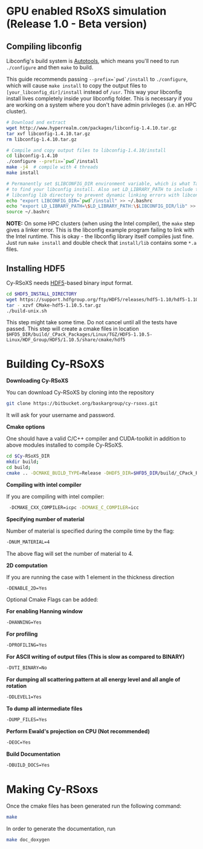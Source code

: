 GPU enabled RSoXS simulation (Release 1.0 - Beta version)
====================================
## Compiling libconfig

Libconfig's build system is [Autotools](https://www.gnu.org/software/automake/manual/html_node/Autotools-Introduction.html), which means you'll need to run `./configure` and then `make` to build.

This guide recommends passing ```--prefix=`pwd`/install``` to `./configure`, which will cause `make install` to copy the output files to `[your_libconfig_dir]/install` instead of `/usr`. This way your libconfig install lives completely inside your libconfig folder. This is necessary if you are working on a system where you don't have admin privileges (i.e. an HPC cluster).

```bash
# Download and extract
wget http://www.hyperrealm.com/packages/libconfig-1.4.10.tar.gz
tar xvf libconfig-1.4.10.tar.gz
rm libconfig-1.4.10.tar.gz

# Compile and copy output files to libconfig-1.4.10/install
cd libconfig-1.4.10
./configure --prefix=`pwd`/install
make -j4  # compile with 4 threads
make install

# Permanently set $LIBCONFIG_DIR environment variable, which is what TalyFEM uses
# to find your libconfig install. Also set LD_LIBRARY_PATH to include the
# libconfig lib directory to prevent dynamic linking errors with libconfig++.so.
echo "export LIBCONFIG_DIR=`pwd`/install" >> ~/.bashrc
echo "export LD_LIBRARY_PATH=\$LD_LIBRARY_PATH:\$LIBCONFIG_DIR/lib" >> ~/.bashrc
source ~/.bashrc
```

**NOTE:** On some HPC clusters (when using the Intel compiler), the `make` step gives a linker error. This is the libconfig example program failing to link with the Intel runtime. This is okay - the libconfig library itself compiles just fine. Just run `make install` and double check that `install/lib` contains some `*.a` files.

## Installing HDF5 

Cy-RSoXS needs [HDF5](https://en.wikipedia.org/wiki/Hierarchical_Data_Format)-based binary input format.

```bash
cd $HDF5_INSTALL_DIRECTORY
wget https://support.hdfgroup.org/ftp/HDF5/releases/hdf5-1.10/hdf5-1.10.5/src/CMake-hdf5-1.10.5.tar.gz
tar - xzvf CMake-hdf5-1.10.5.tar.gz
./build-unix.sh
```
This step might take some time. Do not cancel until all the tests have passed.
This step will create a cmake files in location `$HFD5_DIR/build/_CPack_Packages/Linux/TGZ/HDF5-1.10.5-Linux/HDF_Group/HDF5/1.10.5/share/cmake/hdf5`


Building Cy-RSoXS 
==================

**Downloading Cy-RSoXS**

You can download Cy-RSoXS by cloning into the repository

```bash
git clone https://bitbucket.org/baskargroup/cy-rsoxs.git
```

It will ask for your username and password.

**Cmake options**

One should have a valid C/C++ compiler and CUDA-toolkit in addition to above modules installed to 
compile Cy-RSoXS.
```bash
cd $Cy-RSoXS_DIR
mkdir build; 
cd build;
cmake .. -DCMAKE_BUILD_TYPE=Release -DHDF5_DIR=$HFD5_DIR/build/_CPack_Packages/Linux/TGZ/HDF5-1.10.5-Linux/HDF_Group/HDF5/1.10.5/share/cmake/hdf5 -DDLEVEL2=Yes -DNUM_MATERIAL=4 
```

**Compiling with intel compiler**

If you are compiling with intel compiler:
```bash
 -DCMAKE_CXX_COMPILER=icpc -DCMAKE_C_COMPILER=icc
``` 

**Specifying number of material**

Number of material is specified during the compile time by the flag:
```bash
-DNUM_MATERIAL=4 
```  
The above flag will set the number of material to 4.

**2D computation**

If you are running the case with 1 element in the thickness direction

```bash
-DENABLE_2D=Yes
``` 


Optional Cmake Flags can be added:

**For enabling Hanning window**
```bash
-DHANNING=Yes
```

**For profiling**
```bash
-DPROFILING=Yes
```

**For ASCII writing of output files (This is slow as compared to BINARY)**
```bash
-DVTI_BINARY=No
```
**For dumping all scattering pattern at all energy level and all angle of rotation**
```bash
-DDLEVEL1=Yes
```
**To dump all intermediate files**
```bash
-DUMP_FILES=Yes
```
**Perform Ewald's projection on CPU (Not recommended)**
```bash
-DEOC=Yes
```
**Build Documentation**
```bash
-DBUILD_DOCS=Yes
```

Making Cy-RSoxs
===============
Once the cmake files has been generated run the following command:
```bash
make 
```

In order to generate the documentation, run
```bash
make doc_doxygen
```
